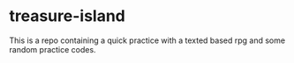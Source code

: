 # treasure-island
This is a repo containing a quick practice with a texted based rpg and some random practice codes.
